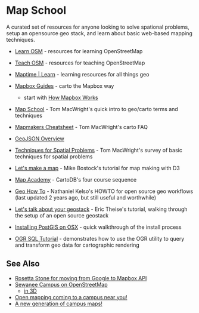 # Map School

A curated set of resources for anyone looking to solve spational problems, setup an opensource geo stack, and learn about basic web-based mapping techniques.

* [Learn OSM](http://learnosm.org/en/) - resources for learning OpenStreetMap

* [Teach OSM](http://teachosm.org/en/) - resources for teaching OpenStreetMap

* [Maptime | Learn](http://maptime.io/lessons-resources/) - learning
  resources for all things geo

* [Mapbox Guides](https://www.mapbox.com/guides/) - carto the Mapbox way
  * start with [How Mapbox Works](https://www.mapbox.com/guides/how-mapbox-works/)

* [Map School](http://mapschool.io/) - Tom MacWright's quick intro to 
  geo/carto terms and techniques 

* [Mapmakers Cheatsheet](https://github.com/tmcw/mapmakers-cheatsheet) -
  Tom MacWright's carto FAQ

* [GeoJSON Overview](http://www.macwright.org/2015/03/23/geojson-second-bite.html) 

* [Techniques for Spatial Problems](http://www.macwright.org/2014/11/21/solving-earth-problems.html) - Tom MacWright's survey of basic techniques for spatial problems

* [Let's make a map](http://bost.ocks.org/mike/map/) - Mike Bostock's tutorial
  for map making with D3

* [Map Academy](http://academy.cartodb.com/) - CartoDB's four course sequence

* [Geo How To](https://github.com/nvkelso/geo-how-to) - Nathaniel Kelso's HOWTO
  for open source geo workflows (last updated 2 years ago, but still
  useful and worthwhile)

* [Let's talk about your geostack](http://erictheise.github.io/geostack-deck/#/) - Eric Theise's tutorial, walking through the setup of an open source geostack

* [Installing PostGIS on OSX](http://morphocode.com/how-to-install-postgis-on-mac-os-x/) - quick walkthrough of the install process

* [OGR SQL Tutorial](https://github.com/maptime/OGR-SQL) - demonstrates how to
  use the OGR utility to query and transform geo data for cartographic rendering


## See Also

* [Rosetta Stone for moving from Google to Mapbox API](https://www.mapbox.com/blog/google-to-mapbox/)
* [Sewanee Campus on OpenStreetMap](http://www.openstreetmap.org/#map=16/35.2072/-85.9159&layers=QND)
  * [in 3D](http://osmbuildings.org/gl/?lat=35.20450&lon=-85.91958&zoom=17.00&rotation=-20&tilt=30)
* [Open mapping coming to a campus near you!](https://www.mapbox.com/blog/open-mapping-college-campuses/)
* [A new generation of campus maps!](http://themarklee.com/2014/11/15/new-generation-campus-maps/)
